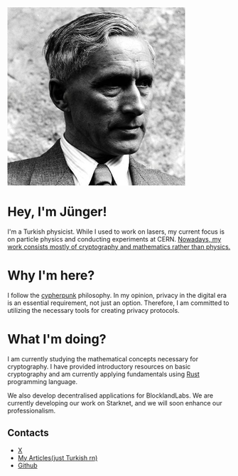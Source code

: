 <img src="junger.jpeg" alt="junger">

# Hey, I'm Jünger!

I'm a Turkish physicist. While I used to work on lasers, my current focus is on particle physics and conducting experiments at CERN.
<ins>Nowadays, my work consists mostly of cryptography and mathematics rather than physics.</ins>


# Why I'm here?

I follow the [cypherpunk](https://nakamotoinstitute.org/static/docs/cypherpunk-manifesto.txt) philosophy. In my opinion, privacy in the digital era is an essential requirement, not just an option. Therefore, I am committed to utilizing the necessary tools for creating privacy protocols.


# What I'm doing?

I am currently studying the mathematical concepts necessary for cryptography. I have provided introductory resources on basic cryptography and am currently applying fundamentals using <ins>Rust</ins> programming language.

We also develop decentralised applications for BlocklandLabs. We are currently developing our work on Starknet, and we will soon enhance our professionalism.


## Contacts

- [X](https://twitter.com/Junger0x)
- [My Articles(just Turkish rn)](https://0xjunger.substack.com/)
- [Github](https://github.com/0xjunger/)

